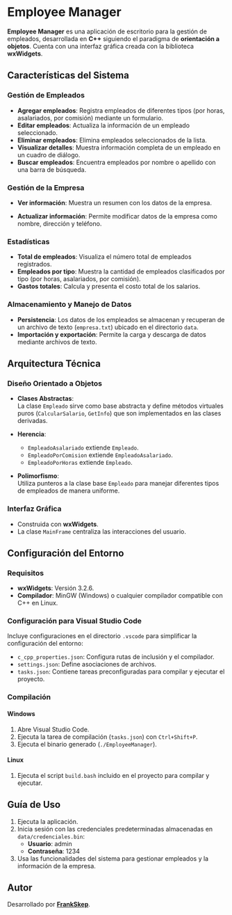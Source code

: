 # Employee Manager

**Employee Manager** es una aplicación de escritorio para la gestión de empleados, desarrollada en **C++** siguiendo el paradigma de **orientación a objetos**. Cuenta con una interfaz gráfica creada con la biblioteca **wxWidgets**.

## Características del Sistema

### Gestión de Empleados

- **Agregar empleados**: Registra empleados de diferentes tipos (por horas, asalariados, por comisión) mediante un formulario.
- **Editar empleados**: Actualiza la información de un empleado seleccionado.
- **Eliminar empleados**: Elimina empleados seleccionados de la lista.
- **Visualizar detalles**: Muestra información completa de un empleado en un cuadro de diálogo.
- **Buscar empleados**: Encuentra empleados por nombre o apellido con una barra de búsqueda.

### Gestión de la Empresa

- **Ver información**: Muestra un resumen con los datos de la empresa.

- **Actualizar información**: Permite modificar datos de la empresa como nombre, dirección y teléfono.

### Estadísticas

- **Total de empleados**: Visualiza el número total de empleados registrados.
- **Empleados por tipo**: Muestra la cantidad de empleados clasificados por tipo (por horas, asalariados, por comisión).
- **Gastos totales**: Calcula y presenta el costo total de los salarios.

### Almacenamiento y Manejo de Datos

- **Persistencia**: Los datos de los empleados se almacenan y recuperan de un archivo de texto (`empresa.txt`) ubicado en el directorio `data`.
- **Importación y exportación**: Permite la carga y descarga de datos mediante archivos de texto.

## Arquitectura Técnica

### Diseño Orientado a Objetos

- **Clases Abstractas**:  
  La clase `Empleado` sirve como base abstracta y define métodos virtuales puros (`CalcularSalario`, `GetInfo`) que son implementados en las clases derivadas.
- **Herencia**:

  - `EmpleadoAsalariado` extiende `Empleado`.
  - `EmpleadoPorComision` extiende `EmpleadoAsalariado`.
  - `EmpleadoPorHoras` extiende `Empleado`.

- **Polimorfismo**:  
  Utiliza punteros a la clase base `Empleado` para manejar diferentes tipos de empleados de manera uniforme.

### Interfaz Gráfica

- Construida con **wxWidgets**.
- La clase `MainFrame` centraliza las interacciones del usuario.

## Configuración del Entorno

### Requisitos

- **wxWidgets**: Versión 3.2.6.
- **Compilador**: MinGW (Windows) o cualquier compilador compatible con C++ en Linux.

### Configuración para Visual Studio Code

Incluye configuraciones en el directorio `.vscode` para simplificar la configuración del entorno:

- `c_cpp_properties.json`: Configura rutas de inclusión y el compilador.
- `settings.json`: Define asociaciones de archivos.
- `tasks.json`: Contiene tareas preconfiguradas para compilar y ejecutar el proyecto.

### Compilación

#### Windows

1. Abre Visual Studio Code.
2. Ejecuta la tarea de compilación (`tasks.json`) con `Ctrl+Shift+P`.
3. Ejecuta el binario generado (`./EmployeeManager`).

#### Linux

1. Ejecuta el script `build.bash` incluido en el proyecto para compilar y ejecutar.

## Guía de Uso

1. Ejecuta la aplicación.
2. Inicia sesión con las credenciales predeterminadas almacenadas en `data/credenciales.bin`:
   - **Usuario**: admin
   - **Contraseña**: 1234
3. Usa las funcionalidades del sistema para gestionar empleados y la información de la empresa.

## Autor

Desarrollado por [**FrankSkep**](https://github.com/FrankSkep/employee-manager).
